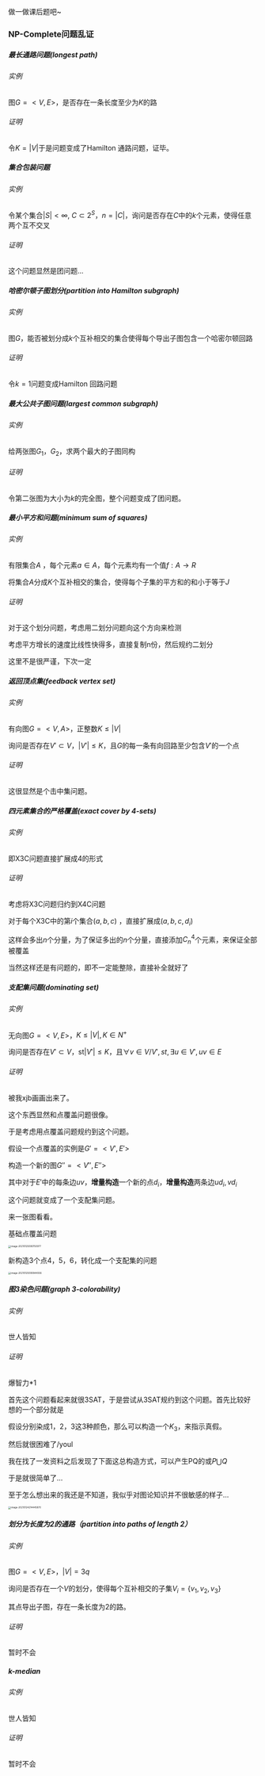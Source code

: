 做一做课后题吧~

<!-- more -->

### NP-Complete问题乱证

##### 最长通路问题(longest path)

###### 实例

图$G=<V,E>$，是否存在一条长度至少为$K$的路

###### 证明

令$K = |V|$于是问题变成了Hamilton 通路问题，证毕。

##### 集合包装问题

###### 实例

令某个集合$|S| < \infty$, $C \subset 2^{S}$，$n = |C|$，询问是否存在$C$中的$k$个元素，使得任意两个互不交叉

###### 证明

这个问题显然是团问题...

##### 哈密尔顿子图划分(partition into Hamilton subgraph)

###### 实例

图$G$，能否被划分成$k$个互补相交的集合使得每个导出子图包含一个哈密尔顿回路

###### 证明

令$k=1$问题变成Hamilton 回路问题

##### 最大公共子图问题(largest common subgraph)

###### 实例

给两张图$G_{1}$，$G_{2}$，求两个最大的子图同构

###### 证明

令第二张图为大小为$k$的完全图，整个问题变成了团问题。

##### 最小平方和问题(minimum sum of squares)

###### 实例

有限集合$A$ ，每个元素$a \in A$，每个元素均有一个值$f: A \rightarrow R$

将集合$A$分成$K$个互补相交的集合，使得每个子集的平方和的和小于等于$J$

###### 证明

对于这个划分问题，考虑用二划分问题向这个方向来检测

考虑平方增长的速度比线性快得多，直接复制n份，然后规约二划分

这里不是很严谨，下次一定

##### 返回顶点集(feedback vertex set)

###### 实例

有向图$G=<V,A>$，正整数$K \leq |V|$

询问是否存在$V'\subset V$，$|V'|\leq K$，且$G$的每一条有向回路至少包含$V'$的一个点

###### 证明

这很显然是个击中集问题。

##### 四元素集合的严格覆盖(exact cover by 4-sets)

###### 实例

即X3C问题直接扩展成4的形式

###### 证明

考虑将X3C问题归约到X4C问题

对于每个X3C中的第$i$个集合$(a,b,c)$ ，直接扩展成$(a,b,c,d_{i})$

这样会多出$n$个分量，为了保证多出的$n$个分量，直接添加$C_{n}^{4}$个元素，来保证全部被覆盖

当然这样还是有问题的，即不一定能整除，直接补全就好了

##### 支配集问题(dominating set)

###### 实例

无向图$G=<V,E>$，$K \leq |V|, K\in N^{+}$

询问是否存在$V'\subset V$，st$|V'|\leq K$，且$\forall v\in V/V',st,\exists u\in V',uv\in E$

###### 证明

被我xjb画画出来了。

这个东西显然和点覆盖问题很像。

于是考虑用点覆盖问题规约到这个问题。

假设一个点覆盖的实例是$G'=<V',E'>$

构造一个新的图$G''=<V'',E''>$

其中对于$E'$中的每条边$uv$，**增量构造**一个新的点$d_{i}$，**增量构造**两条边$ud_{i},vd_{i}$

这个问题就变成了一个支配集问题。

来一张图看看。

基础点覆盖问题

<img src="NP-Complete问题乱证.assets/image-20210125090750977.png" alt="image-20210125090750977" style="zoom: 33%;" />

新构造3个点4，5，6，转化成一个支配集的问题

<img src="NP-Complete问题乱证.assets/image-20210125090844936.png" alt="image-20210125090844936" style="zoom: 33%;" />

##### 图3染色问题(graph 3-colorability)

###### 实例

世人皆知

###### 证明

爆智力*1

首先这个问题看起来就很3SAT，于是尝试从3SAT规约到这个问题。首先比较好想的一个部分就是

假设分别染成1，2，3这3种颜色，那么可以构造一个$K_{3}$，来指示真假。

然后就很困难了/youl

我在找了一发资料之后发现了下面这总构造方式，可以产生PQ的或$P\bigcup Q$

于是就很简单了...

至于怎么想出来的我还是不知道，我似乎对图论知识并不很敏感的样子...



<img src="image-20210124214445870.png" alt="image-20210124214445870" style="zoom:33%;" />





##### 划分为长度为2的通路（partition into paths of length 2）

###### 实例

图$G=<V,E>$，$|V|=3q$

询问是否存在一个$V$的划分，使得每个互补相交的子集$V_{i}=\{v_{1},v_{2},v_{3}\}$

其点导出子图，存在一条长度为2的路。

###### 证明

暂时不会

##### k-median

###### 实例

世人皆知

###### 证明

暂时不会

